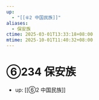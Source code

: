 ```yaml
---
up:
  - "[[⑥2 中国民族]]"
aliases:
  - 保安族
ctime: 2025-03-01T13:33:18+08:00
mtime: 2025-10-01T11:40:32+08:00
---
```


# ⑥234 保安族

- up: [[⑥2 中国民族]]
